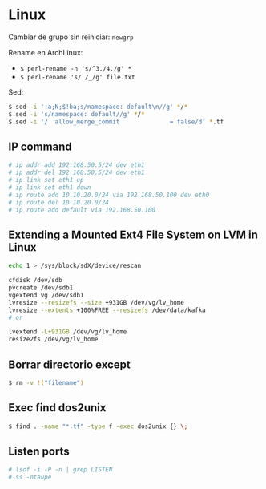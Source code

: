 # Linux

Cambiar de grupo sin reiniciar: `newgrp`

Rename en ArchLinux:
* `$ perl-rename -n 's/^3./4./g' *`
* `$ perl-rename 's/ /_/g' file.txt`

Sed:
```bash
$ sed -i ':a;N;$!ba;s/namespace: default\n//g' */*
$ sed -i 's/namespace: default//g' */*
$ sed -i '/  allow_merge_commit              = false/d' *.tf
```

## IP command

```bash
# ip addr add 192.168.50.5/24 dev eth1
# ip addr del 192.168.50.5/24 dev eth1
# ip link set eth1 up
# ip link set eth1 down
# ip route add 10.10.20.0/24 via 192.168.50.100 dev eth0
# ip route del 10.10.20.0/24
# ip route add default via 192.168.50.100
```

## Extending a Mounted Ext4 File System on LVM in Linux

```bash
echo 1 > /sys/block/sdX/device/rescan
```

```bash
cfdisk /dev/sdb
pvcreate /dev/sdb1
vgextend vg /dev/sdb1
lvresize --resizefs --size +931GB /dev/vg/lv_home
lvresize --extents +100%FREE --resizefs /dev/data/kafka
# or

lvextend -L+931GB /dev/vg/lv_home
resize2fs /dev/vg/lv_home
```

## Borrar directorio except
```bash
$ rm -v !("filename")
```

## Exec find dos2unix

```bash
$ find . -name "*.tf" -type f -exec dos2unix {} \;
```

## Listen ports

```bash
# lsof -i -P -n | grep LISTEN
# ss -ntaupe
```

